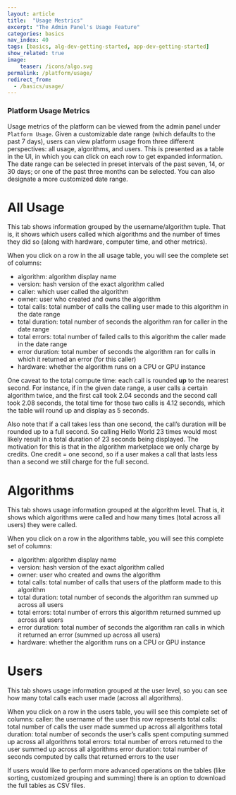 ```yaml
---
layout: article
title:  "Usage Mestrics"
excerpt: "The Admin Panel's Usage Feature"
categories: basics
nav_index: 40
tags: [basics, alg-dev-getting-started, app-dev-getting-started]
show_related: true
image:
    teaser: /icons/algo.svg
permalink: /platform/usage/
redirect_from:
  - /basics/usage/
---
```



### Platform Usage Metrics

Usage metrics of the platform can be viewed from the admin panel under `Platform Usage`. Given a customizable date range (which defaults to the past 7 days), users can view platform usage from three different perspectives: all usage, algorithms, and users. This is presented as a table in the UI, in which you can click on each row to get expanded information. The date range can be selected in preset intervals of the past seven, 14, or 30 days; or one of the past three months can be selected. You can also designate a more customized date range.


# All Usage

This tab shows information grouped by the username/algorithm tuple. That is, it shows which users called which algorithms and the number of times they did so (along with hardware, computer time, and other metrics).

When you click on a row in the all usage table, you will see the complete set of columns:
- algorithm: algorithm display name
- version: hash version of the exact algorithm called
- caller: which user called the algorithm
- owner: user who created and owns the algorithm
- total calls: total number of calls the calling user made to this algorithm in the date range
- total duration: total number of seconds the algorithm ran for caller in the date range
- total errors: total number of failed calls to this algorithm the caller made in the date range
- error duration: total number of seconds the algorithm ran for calls in which it returned an error (for this caller)
- hardware: whether the algorithm runs on a CPU or GPU instance

One caveat to the total compute time: each call is rounded **up** to the nearest second. For instance, if in the given date range, a user calls a certain algorithm twice, and the first call took 2.04 seconds and the second call took 2.08 seconds, the total time for those two calls is 4.12 seconds, which the table will round up and display as 5 seconds. 

Also note that if a call takes less than one second, the call’s duration will be rounded up to a full second. So calling Hello World 23 times would most likely result in a total duration of 23 seconds being displayed. The motivation for this is that in the algorithm marketplace we only charge by credits. One credit = one second, so if a user makes a call that lasts less than a second we still charge for the full second.


# Algorithms

This tab shows usage information grouped at the algorithm level. That is, it shows which algorithms were called and how many times (total across all users) they were called.

When you click on a row in the algorithms table, you will see this complete set of columns:
- algorithm: algorithm display name
- version: hash version of the exact algorithm called
- owner: user who created and owns the algorithm
- total calls: total number of calls that users of the platform made to this algorithm
- total duration: total number of seconds the algorithm ran summed up across all users
- total errors: total number of errors this algorithm returned summed up across all users
- error duration: total number of seconds the algorithm ran calls in which it returned an error (summed up across all users)
- hardware: whether the algorithm runs on a CPU or GPU instance


# Users

This tab shows usage information grouped at the user level, so you can see how many total calls each user made (across all algorithms).

When you click on a row in the users table, you will see this complete set of columns:
caller: the username of the user this row represents
total calls: total number of calls the user made summed up across all algorithms
total duration: total number of seconds the user’s calls spent computing summed up across all algorithms
total errors: total number of errors returned to the user summed up across all algorithms
error duration: total number of seconds computed by calls that returned errors to the user


If users would like to perform more advanced operations on the tables (like sorting, customized grouping and summing) there is an option to download the full tables as CSV files.
